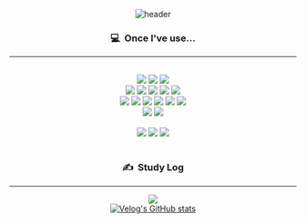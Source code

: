 <div align="center">

  
  ![header](https://capsule-render.vercel.app/api?type=waving&height=180&section=header&text=JoshJang&fontColor=000000&fontSize=70&fontAlignY=40&color=c0c0c0)


  ### 💻&nbsp;&nbsp;Once I've use...</br>
  ---
  </br>
  <img src="https://img.shields.io/badge/JavaScript-F7DF1E?style=for-the-badge&logo=JavaScript&logoColor=black"/>
  <img src="https://img.shields.io/badge/Html5-E34F26?style=for-the-badge&logo=Html5&logoColor=black"/>
  <img src="https://img.shields.io/badge/CSS3-1572B6?style=for-the-badge&logo=CSS3&logoColor=black"/></br>
  <img src="https://img.shields.io/badge/React-61DAFB?style=for-the-badge&logo=React&logoColor=black"/>
  <img src="https://img.shields.io/badge/Redux-764ABC?style=for-the-badge&logo=Redux&logoColor=black"/>
  <img src="https://img.shields.io/badge/NextJS-000000?style=for-the-badge&logo=NextJS&logoColor=white"/>
  <img src="https://img.shields.io/badge/TypeScript-3178C6?style=for-the-badge&logo=TypeScript&logoColor=black"/>
  <img src="https://img.shields.io/badge/StyledComponent-DB7093?style=for-the-badge&logo=StyledComponent&logoColor=black"/></br>
  <img src="https://img.shields.io/badge/Python-3776AB?style=for-the-badge&logo=Python&logoColor=black"/>
  <img src="https://img.shields.io/badge/Unity-FFFFFF?style=for-the-badge&logo=Unity&logoColor=black"/>

  
  <img src="https://img.shields.io/badge/GraphQL-E10098?style=for-the-badge&logo=GraphQL&logoColor=black"/>
  <img src="https://img.shields.io/badge/Apollo-311C87?style=for-the-badge&logo=Apollo&logoColor=black"/>
  <img src="https://img.shields.io/badge/Firebase-FFCA28?style=for-the-badge&logo=Firebase&logoColor=black"/>
  <img src="https://img.shields.io/badge/MongoDB-47A248?style=for-the-badge&logo=MongoDB&logoColor=black"/></br>
  <img src="https://img.shields.io/badge/Netlify-00C7B7?style=for-the-badge&logo=Netlify&logoColor=black"/>
  <img src="https://img.shields.io/badge/AWSEC2-FF9900?style=for-the-badge&logo=AWSEC2&logoColor=black"/>
  
  
  </br>
  </br>
  <img src="https://img.shields.io/badge/Heroku-430098?style=for-the-badge&logo=Heroku&logoColor=black"/>
  <img src="https://img.shields.io/badge/ThreeJS-000000?style=for-the-badge&logo=ThreeJS&logoColor=black"/>
  <img src="https://img.shields.io/badge/Stripe-008CDD?style=for-the-badge&logo=Stripe&logoColor=black"/>
  
  
  </br>
  </br>
  

  ### ✍&nbsp;&nbsp;Study Log
  ---
  <a href="https://velog.io/@dkzks44"><img src="https://img.shields.io/badge/Velog-3DDC84?style=for-the-badge&logo=Blogger&logoColor=white"/></a></br>
  [![Velog's GitHub stats](https://velog-readme-stats.vercel.app/api?name=dkzks44)]((https://velog.io/@dkzks44)https://velog.io/@dkzks44)

  
  
</div>
